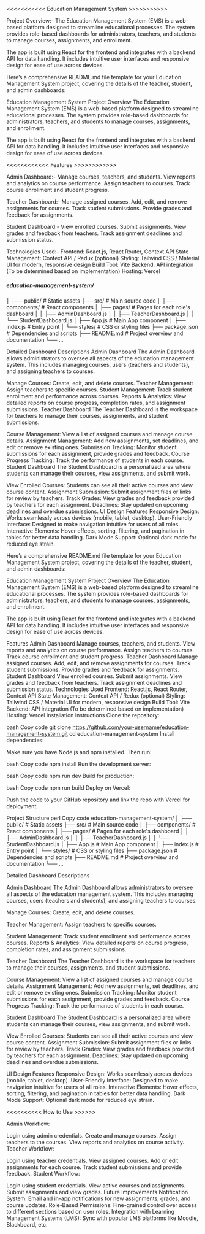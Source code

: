 <<<<<<<<<<< Education Management System >>>>>>>>>>>

Project Overview:-
The Education Management System (EMS) is a web-based platform designed to streamline educational processes. The system provides role-based dashboards for administrators, teachers, and students to manage courses, assignments, and enrollment.

The app is built using React for the frontend and integrates with a backend API for data handling. It includes intuitive user interfaces and responsive design for ease of use across devices.


Here’s a comprehensive README.md file template for your Education Management System project, covering the details of the teacher, student, and admin dashboards:

Education Management System
Project Overview
The Education Management System (EMS) is a web-based platform designed to streamline educational processes. The system provides role-based dashboards for administrators, teachers, and students to manage courses, assignments, and enrollment.

The app is built using React for the frontend and integrates with a backend API for data handling. It includes intuitive user interfaces and responsive design for ease of use across devices.

  <<<<<<<<<<<<  Features  >>>>>>>>>>>>

 Admin Dashboard:-
    Manage courses, teachers, and students.
    View reports and analytics on course performance.
    Assign teachers to courses.
    Track course enrollment and student progress.

Teacher Dashboard:-
    Manage assigned courses.
    Add, edit, and remove assignments for courses.
    Track student submissions.
    Provide grades and feedback for assignments.

Student Dashboard:-
    View enrolled courses.
    Submit assignments.
    View grades and feedback from teachers.
    Track assignment deadlines and submission status.

Technologies Used:-
    Frontend: React.js, React Router, Context API
    State Management: Context API / Redux (optional)
    Styling: Tailwind CSS / Material UI for modern, responsive design
    Build Tool: Vite
    Backend: API integration (To be determined based on implementation)
    Hosting: Vercel

##### education-management-system/
│
├── public/                   # Static assets
├── src/                      # Main source code
│   ├── components/           # React components
│   ├── pages/                # Pages for each role's dashboard
│   │   ├── AdminDashboard.js
│   │   ├── TeacherDashboard.js
│   │   └── StudentDashboard.js
│   ├── App.js                # Main App component
│   ├── index.js              # Entry point
│   └── styles/               # CSS or styling files
├── package.json              # Dependencies and scripts
├── README.md                 # Project overview and documentation
└── ...

Detailed Dashboard Descriptions
Admin Dashboard
The Admin Dashboard allows administrators to oversee all aspects of the education management system. This includes managing courses, users (teachers and students), and assigning teachers to courses.

Manage Courses: Create, edit, and delete courses.
Teacher Management: Assign teachers to specific courses.
Student Management: Track student enrollment and performance across courses.
Reports & Analytics: View detailed reports on course progress, completion rates, and assignment submissions.
Teacher Dashboard
The Teacher Dashboard is the workspace for teachers to manage their courses, assignments, and student submissions.

Course Management: View a list of assigned courses and manage course details.
Assignment Management: Add new assignments, set deadlines, and edit or remove existing ones.
Submission Tracking: Monitor student submissions for each assignment, provide grades and feedback.
Course Progress Tracking: Track the performance of students in each course.
Student Dashboard
The Student Dashboard is a personalized area where students can manage their courses, view assignments, and submit work.

View Enrolled Courses: Students can see all their active courses and view course content.
Assignment Submission: Submit assignment files or links for review by teachers.
Track Grades: View grades and feedback provided by teachers for each assignment.
Deadlines: Stay updated on upcoming deadlines and overdue submissions.
UI Design Features
Responsive Design: Works seamlessly across devices (mobile, tablet, desktop).
User-Friendly Interface: Designed to make navigation intuitive for users of all roles.
Interactive Elements: Hover effects, sorting, filtering, and pagination in tables for better data handling.
Dark Mode Support: Optional dark mode for reduced eye strain.



Here’s a comprehensive README.md file template for your Education Management System project, covering the details of the teacher, student, and admin dashboards:

Education Management System
Project Overview
The Education Management System (EMS) is a web-based platform designed to streamline educational processes. The system provides role-based dashboards for administrators, teachers, and students to manage courses, assignments, and enrollment.

The app is built using React for the frontend and integrates with a backend API for data handling. It includes intuitive user interfaces and responsive design for ease of use across devices.

Features
Admin Dashboard
Manage courses, teachers, and students.
View reports and analytics on course performance.
Assign teachers to courses.
Track course enrollment and student progress.
Teacher Dashboard
Manage assigned courses.
Add, edit, and remove assignments for courses.
Track student submissions.
Provide grades and feedback for assignments.
Student Dashboard
View enrolled courses.
Submit assignments.
View grades and feedback from teachers.
Track assignment deadlines and submission status.
Technologies Used
Frontend: React.js, React Router, Context API
State Management: Context API / Redux (optional)
Styling: Tailwind CSS / Material UI for modern, responsive design
Build Tool: Vite
Backend: API integration (To be determined based on implementation)
Hosting: Vercel
Installation Instructions
Clone the repository:

bash
Copy code
git clone https://github.com/your-username/education-management-system.git
cd education-management-system
Install dependencies:

Make sure you have Node.js and npm installed. Then run:

bash
Copy code
npm install
Run the development server:

bash
Copy code
npm run dev
Build for production:

bash
Copy code
npm run build
Deploy on Vercel:

Push the code to your GitHub repository and link the repo with Vercel for deployment.

Project Structure
perl
Copy code
education-management-system/
│
├── public/                   # Static assets
├── src/                      # Main source code
│   ├── components/           # React components
│   ├── pages/                # Pages for each role's dashboard
│   │   ├── AdminDashboard.js
│   │   ├── TeacherDashboard.js
│   │   └── StudentDashboard.js
│   ├── App.js                # Main App component
│   ├── index.js              # Entry point
│   └── styles/               # CSS or styling files
├── package.json              # Dependencies and scripts
├── README.md                 # Project overview and documentation
└── ...


Detailed Dashboard Descriptions

Admin Dashboard
The Admin Dashboard allows administrators to oversee all aspects of the education management system. This includes managing courses, users (teachers and students), and assigning teachers to courses.

Manage Courses: Create, edit, and delete courses.

Teacher Management: Assign teachers to specific courses.

Student Management: Track student enrollment and performance across courses.
Reports & Analytics: View detailed reports on course progress, completion rates, and assignment submissions.


Teacher Dashboard
The Teacher Dashboard is the workspace for teachers to manage their courses, assignments, and student submissions.

Course Management: View a list of assigned courses and manage course details.
Assignment Management: Add new assignments, set deadlines, and edit or remove existing ones.
Submission Tracking: Monitor student submissions for each assignment, provide grades and feedback.
Course Progress Tracking: Track the performance of students in each course.

Student Dashboard
The Student Dashboard is a personalized area where students can manage their courses, view assignments, and submit work.

View Enrolled Courses: Students can see all their active courses and view course content.
Assignment Submission: Submit assignment files or links for review by teachers.
Track Grades: View grades and feedback provided by teachers for each assignment.
Deadlines: Stay updated on upcoming deadlines and overdue submissions.

UI Design Features
Responsive Design: Works seamlessly across devices (mobile, tablet, desktop).
User-Friendly Interface: Designed to make navigation intuitive for users of all roles.
Interactive Elements: Hover effects, sorting, filtering, and pagination in tables for better data handling.
Dark Mode Support: Optional dark mode for reduced eye strain.


<<<<<<<<<< How to Use >>>>>>

Admin Workflow:

Login using admin credentials.
Create and manage courses.
Assign teachers to the courses.
View reports and analytics on course activity.
Teacher Workflow:

Login using teacher credentials.
View assigned courses.
Add or edit assignments for each course.
Track student submissions and provide feedback.
Student Workflow:

Login using student credentials.
View active courses and assignments.
Submit assignments and view grades.
Future Improvements
Notification System: Email and in-app notifications for new assignments, grades, and course updates.
Role-Based Permissions: Fine-grained control over access to different sections based on user roles.
Integration with Learning Management Systems (LMS): Sync with popular LMS platforms like Moodle, Blackboard, etc.
